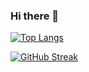 ### Hi there 👋

<!--
**murdockma/murdockma** is a ✨ _special_ ✨ repository because its `README.md` (this file) appears on your GitHub profile.

Here are some ideas to get you started:

- 🔭 I’m currently working on ...
- 🌱 I’m currently learning ...
- 👯 I’m looking to collaborate on ...
- 🤔 I’m looking for help with ...
- 💬 Ask me about ...
- 📫 How to reach me: ...
- 😄 Pronouns: ...
- ⚡ Fun fact: ...
-->

[![Top Langs](https://github-readme-stats.vercel.app/api/top-langs/?username=murdockma&layout=compact&theme=dark)](https://github.com/murdockma/github-readme-stats)

[![GitHub Streak](https://github-readme-streak-stats.herokuapp.com/?user=DenverCoder1&theme=dark)](https://git.io/streak-stats)

